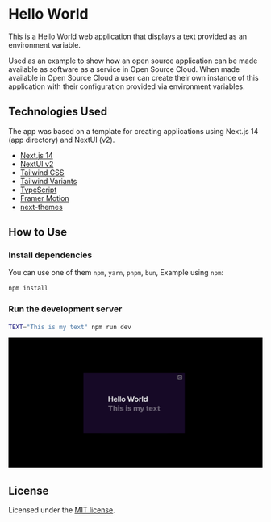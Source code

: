 # Hello World

This is a Hello World web application that displays a text provided as an environment variable.

Used as an example to show how an open source application can be made available as software as a service in Open Source Cloud. When made available in Open Source Cloud a user can create their own instance of this application with their configuration provided via environment variables.

## Technologies Used

The app was based on a template for creating applications using Next.js 14 (app directory) and NextUI (v2).

- [Next.js 14](https://nextjs.org/docs/getting-started)
- [NextUI v2](https://nextui.org/)
- [Tailwind CSS](https://tailwindcss.com/)
- [Tailwind Variants](https://tailwind-variants.org)
- [TypeScript](https://www.typescriptlang.org/)
- [Framer Motion](https://www.framer.com/motion/)
- [next-themes](https://github.com/pacocoursey/next-themes)

## How to Use

### Install dependencies

You can use one of them `npm`, `yarn`, `pnpm`, `bun`, Example using `npm`:

```bash
npm install
```

### Run the development server

```bash
TEXT="This is my text" npm run dev
```

![Screenshot of application](screenshot.png)
## License

Licensed under the [MIT license](https://github.com/nextui-org/next-app-template/blob/main/LICENSE).
